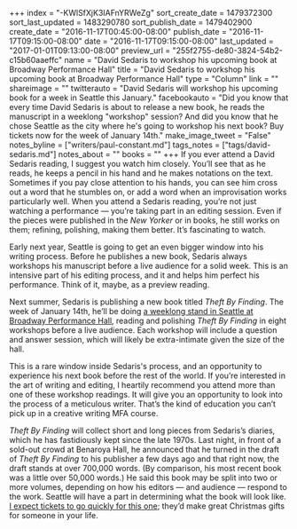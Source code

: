 +++
index = "-KWlSfXjK3IAFnYRWeZg"
sort_create_date = 1479372300
sort_last_updated = 1483290780
sort_publish_date = 1479402900
create_date = "2016-11-17T00:45:00-08:00"
publish_date = "2016-11-17T09:15:00-08:00"
date = "2016-11-17T09:15:00-08:00"
last_updated = "2017-01-01T09:13:00-08:00"
preview_url = "255f2755-de80-3824-54b2-c15b60aaeffc"
name = "David Sedaris to workshop his upcoming book at Broadway Performance Hall"
title = "David Sedaris to workshop his upcoming book at Broadway Performance Hall"
type = "Column"
link = ""
shareimage = ""
twitterauto = "David Sedaris will workshop his upcoming book for a week in Seattle this January."
facebookauto = "Did you know that every time David Sedaris is about to release a new book, he reads the manuscript in a weeklong \"workshop\" session? And did you know that he chose Seattle as the city where he's going to workshop his next book? Buy tickets now for the week of January 14th."
make_image_tweet = "False"
notes_byline = ["writers/paul-constant.md"]
tags_notes = ["tags/david-sedaris.md"]
notes_about = ""
books = ""
+++
If you ever attend a David Sedaris reading, I suggest you watch him closely. You’ll see that as he reads, he keeps a pencil in his hand and he makes notations on the text. Sometimes if you pay close attention to his hands, you can see him cross out a word that he stumbles on, or add a word when an improvisation works particularly well. When you attend a Sedaris reading, you’re not just watching a performance — you’re taking part in an editing session. Even if the pieces were published in the *New Yorker* or in books, he still works on them; refining, polishing, making them better. It’s fascinating to watch.

Early next year, Seattle is going to get an even bigger window into his writing process. Before he publishes a new book, Sedaris always workshops his manuscript before a live audience for a solid week. This is an intensive part of his editing process, and it and helps him perfect his performance. Think of it, maybe, as a preview reading.

Next summer, Sedaris is publishing a new book titled *Theft By Finding*.  The week of January 14th, he’ll be doing [a weeklong stand in Seattle at Broadway Performance Hall](http://www.brownpapertickets.com/event/2705407), reading and polishing *Theft By Finding* in eight workshops before a live audience. Each workshop will include a question and answer session, which will likely be extra-intimate given the size of the hall. 

This is a rare window inside Sedaris's process, and an opportunity to experience his next book before the rest of the world. If you’re interested in the art of writing and editing, I heartily recommend you attend more than one of these workshop readings. It will give you an opportunity to look into the process of a meticulous writer. That’s the kind of education you can’t pick up in a creative writing MFA course.

*Theft By Finding* will collect short and long pieces from Sedaris’s diaries, which he has fastidiously kept since the late 1970s. Last night, in front of a sold-out crowd at Benaroya Hall, he announced that he turned in the draft of *Theft By Finding* to his publisher a few days ago and that right now, the draft stands at over 700,000 words. (By comparison, his most recent book was a little over 50,000 words.) He said this book may be split into two or more volumes, depending on how his editors — and audience — respond to the work. Seattle will have a part in determining what the book will look like. [I expect tickets to go quickly for this one](http://www.brownpapertickets.com/event/2705407); they’d make great Christmas gifts for someone in your life.
